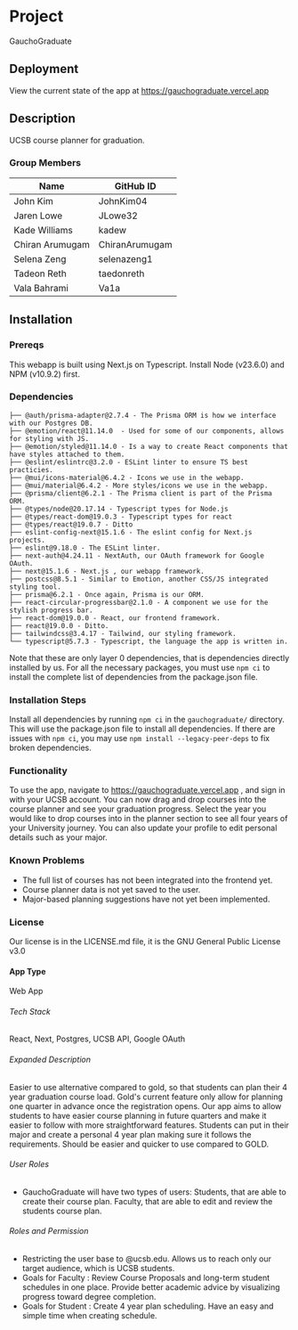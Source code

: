 # Project
GauchoGraduate 

## Deployment
View the current state of the app at https://gauchograduate.vercel.app

## Description
UCSB course planner for graduation.

### Group Members
| Name            | GitHub ID       |
| --------------- | --------------- | 
| John Kim        | JohnKim04       | 
| Jaren Lowe      | JLowe32         |
| Kade Williams   | kadew           |
| Chiran Arumugam | ChiranArumugam  | 
| Selena Zeng     | selenazeng1     |
| Tadeon Reth     | taedonreth      |
| Vala Bahrami    | Va1a            | 

## Installation
### Prereqs
This webapp is built using Next.js on Typescript.
Install Node (v23.6.0) and NPM (v10.9.2) first.

### Dependencies
```
├── @auth/prisma-adapter@2.7.4 - The Prisma ORM is how we interface with our Postgres DB.
├── @emotion/react@11.14.0  - Used for some of our components, allows for styling with JS.
├── @emotion/styled@11.14.0 - Is a way to create React components that have styles attached to them.
├── @eslint/eslintrc@3.2.0 - ESLint linter to ensure TS best practicies.
├── @mui/icons-material@6.4.2 - Icons we use in the webapp.
├── @mui/material@6.4.2 - More styles/icons we use in the webapp.
├── @prisma/client@6.2.1 - The Prisma client is part of the Prisma ORM.
├── @types/node@20.17.14 - Typescript types for Node.js
├── @types/react-dom@19.0.3 - Typescript types for react
├── @types/react@19.0.7 - Ditto
├── eslint-config-next@15.1.6 - The eslint config for Next.js projects.
├── eslint@9.18.0 - The ESLint linter.
├── next-auth@4.24.11 - NextAuth, our OAuth framework for Google OAuth.
├── next@15.1.6 - Next.js , our webapp framework.
├── postcss@8.5.1 - Similar to Emotion, another CSS/JS integrated styling tool.
├── prisma@6.2.1 - Once again, Prisma is our ORM.
├── react-circular-progressbar@2.1.0 - A component we use for the stylish progress bar.
├── react-dom@19.0.0 - React, our frontend framework.
├── react@19.0.0 - Ditto.
├── tailwindcss@3.4.17 - Tailwind, our styling framework.
└── typescript@5.7.3 - Typescript, the language the app is written in.
```
Note that these are only layer 0 dependencies, that is dependencies directly installed by us. For all the necessary packages, you must use `npm ci` to install the complete list of dependencies from the package.json file.

### Installation Steps
Install all dependencies by running `npm ci` in the `gauchograduate/` directory. This will use the package.json file to install all dependencies. If there are issues with `npm ci`, you may use `npm install --legacy-peer-deps` to fix broken dependencies.

### Functionality
To use the app, navigate to https://gauchograduate.vercel.app , and sign in with your UCSB account. You can now drag and drop courses into the course planner and see your graduation progress. Select the year you would like to drop courses into in the planner section to see all four years of your University journey. You can also update your profile to edit personal details such as your major.

### Known Problems
- The full list of courses has not been integrated into the frontend yet.
- Course planner data is not yet saved to the user.
- Major-based planning suggestions have not yet been implemented.

### License
Our license is in the LICENSE.md file, it is the GNU General Public License v3.0

#### App Type 
Web App

###### Tech Stack
React, Next, Postgres, UCSB API, Google OAuth

###### Expanded Description
Easier to use alternative compared to gold, so that students can plan their 4 year graduation course load. Gold's current feature only allow for planning one quarter in advance once the registration opens. Our app aims to allow students to have easier course planning in future quarters and make it easier to follow with more straightforward features. Students can put in their major and create a personal 4 year plan making sure it follows the requirements. Should be easier and quicker to use compared to GOLD.

###### User Roles
- GauchoGraduate will have two types of users: Students, that are able to create their course plan. Faculty, that are able to edit and review the students course plan.

###### Roles and Permission
- Restricting the user base to @ucsb.edu. Allows us to reach only our target audience, which is UCSB students.
- Goals for Faculty : Review Course Proposals and long-term student schedules in one place. Provide better academic advice by visualizing progress toward degree completion.
- Goals for Student : Create 4 year plan scheduling. Have an easy and simple time when creating schedule.

  




